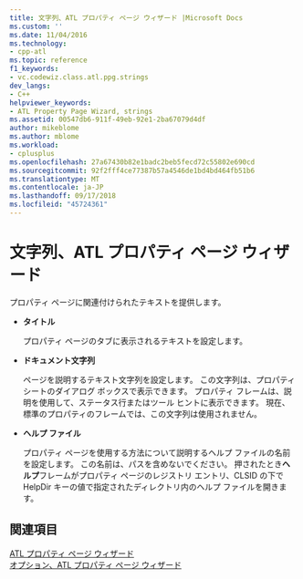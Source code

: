 ```yaml
---
title: 文字列、ATL プロパティ ページ ウィザード |Microsoft Docs
ms.custom: ''
ms.date: 11/04/2016
ms.technology:
- cpp-atl
ms.topic: reference
f1_keywords:
- vc.codewiz.class.atl.ppg.strings
dev_langs:
- C++
helpviewer_keywords:
- ATL Property Page Wizard, strings
ms.assetid: 00547db6-911f-49eb-92e1-2ba67079d4df
author: mikeblome
ms.author: mblome
ms.workload:
- cplusplus
ms.openlocfilehash: 27a67430b82e1badc2beb5fecd72c55802e690cd
ms.sourcegitcommit: 92f2fff4ce77387b57a4546de1bd4bd464fb51b6
ms.translationtype: MT
ms.contentlocale: ja-JP
ms.lasthandoff: 09/17/2018
ms.locfileid: "45724361"
---
```

# <a name="strings-atl-property-page-wizard"></a>文字列、ATL プロパティ ページ ウィザード

プロパティ ページに関連付けられたテキストを提供します。

- **タイトル**

   プロパティ ページのタブに表示されるテキストを設定します。

- **ドキュメント文字列**

   ページを説明するテキスト文字列を設定します。 この文字列は、プロパティ シートのダイアログ ボックスで表示できます。 プロパティ フレームは、説明を使用して、ステータス行またはツール ヒントに表示できます。 現在、標準のプロパティのフレームでは、この文字列は使用されません。

- **ヘルプ ファイル**

   プロパティ ページを使用する方法について説明するヘルプ ファイルの名前を設定します。 この名前は、パスを含めないでください。 押されたとき**ヘルプ**フレームがプロパティ ページのレジストリ エントリ、CLSID の下で HelpDir キーの値で指定されたディレクトリ内のヘルプ ファイルを開きます。

## <a name="see-also"></a>関連項目

[ATL プロパティ ページ ウィザード](../../atl/reference/atl-property-page-wizard.md)   
[オプション、ATL プロパティ ページ ウィザード](../../atl/reference/options-atl-property-page-wizard.md)

